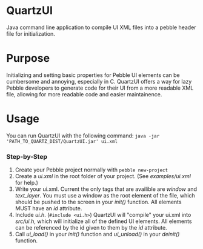 QuartzUI
========

Java command line application to compile UI XML files into a pebble header file for initialization.

Purpose
=======

Initializing and setting basic properties for Pebble UI elements can be cumbersome and annoying, especially in C. QuartzUI offers a way for lazy Pebble developers to generate code for their UI from a more readable XML file, allowing for more readable code and easier maintainence.

Usage
=====

You can run QuartzUI with the following command:
`java -jar 'PATH_TO_QUARTZ_DIST/QuartzUI.jar' ui.xml`

### Step-by-Step
1. Create your Pebble project normally with `pebble new-project`
2. Create a *ui.xml* in the root folder of your project. (See *examples/ui.xml* for help.)
3. Write your ui.xml.
    Current the only tags that are availible are *window* and *text_layer*. You must use a window as the root element of the file, which should be pushed to the screen in your *init()* function. All elements MUST have an *id* attribute.
5. Include *ui.h*. (`#include <ui.h>`)
    QuartzUI will "compile" your ui.xml into *src/ui.h*, which will initialize all of the defined UI elements. All elements can be referenced by the id given to them by the *id* attribute.
6. Call *ui_load()* in your *init()* function and *ui_unload()* in your *deinit()* function.
